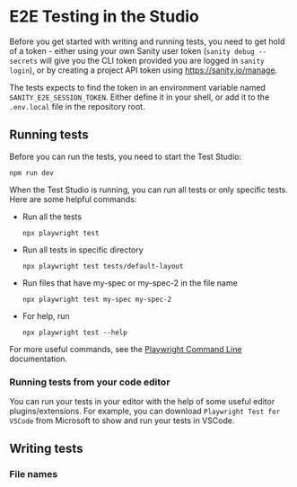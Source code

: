 # E2E Testing in the Studio

Before you get started with writing and running tests, you need to get hold of a token - either using your own Sanity user token (`sanity debug --secrets` will give you the CLI token provided you are logged in `sanity login`), or by creating a project API token using https://sanity.io/manage.

The tests expects to find the token in an environment variable named `SANITY_E2E_SESSION_TOKEN`. Either define it in your shell, or add it to the `.env.local` file in the repository root.

## Running tests

Before you can run the tests, you need to start the Test Studio:

```
npm run dev
```

When the Test Studio is running, you can run all tests or only specific tests. Here are some helpful commands:

- Run all the tests

  ```
  npx playwright test
  ```

- Run all tests in specific directory

  ```
  npx playwright test tests/default-layout
  ```

- Run files that have my-spec or my-spec-2 in the file name

  ```
  npx playwright test my-spec my-spec-2
  ```

- For help, run
  ```
  npx playwright test --help
  ```

For more useful commands, see the [Playwright Command Line](https://playwright.dev/docs/test-cli) documentation.

### Running tests from your code editor

You can run your tests in your editor with the help of some useful editor plugins/extensions. For example, you can download `Playwright Test for VSCode` from Microsoft to show and run your tests in VSCode.

## Writing tests

### File names
